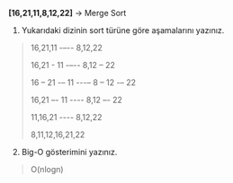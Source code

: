 **[16,21,11,8,12,22]** -> Merge Sort

1. Yukarıdaki dizinin sort türüne göre aşamalarını yazınız.
>
> 16,21,11 -–-- 8,12,22
>
> 16,21 - 11 -–-- 8,12 – 22 
>
> 16 – 21 -– 11 ---– 8 – 12 -– 22 
>
> 16,21 –- 11 ---- 8,12 –- 22
>
> 11,16,21 ---- 8,12,22 
>
> 8,11,12,16,21,22
2. Big-O gösterimini yazınız.
> O(nlogn)